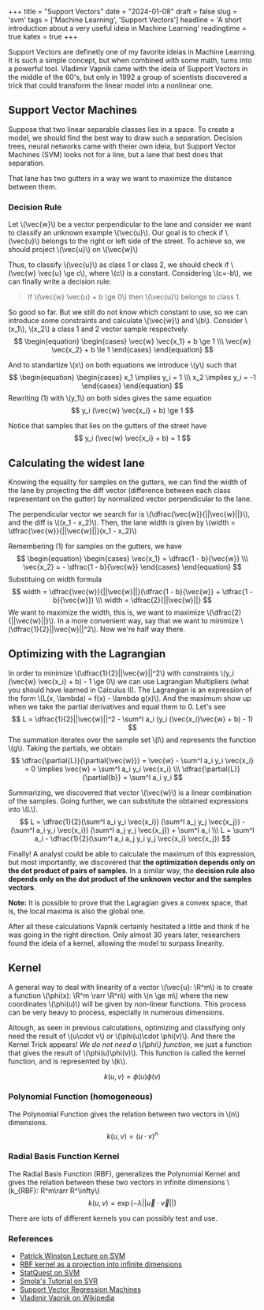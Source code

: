 +++
title = "Support Vectors"
date = "2024-01-08"
draft = false
slug = 'svm'
tags = ['Machine Learning', 'Support Vectors']
headline = 'A short introduction about a very useful ideia in Machine Learning'
readingtime = true
katex = true
+++

Support Vectors are definetly one of my favorite ideias in Machine Learning. It is such a simple concept, but when combined with some math, turns into a powerful tool. Vladimir Vapnik came with the ideia of Support Vectors in the middle of the 60's, but only in 1992 a group of scientists discovered a trick that could transform the linear model into a nonlinear one.

## Support Vector Machines
Suppose that two linear separable classes lies in a space. To create a model, we should find the best way to draw such a separation. Decision trees, neural networks came with theier own ideia, but Support Vector Machines (SVM) looks not for a line, but a lane that best does that separation.

That lane has two gutters in a way we want to maximize the distance between them.

### Decision Rule
Let \\(\vec{w}\\) be a vector perpendicular to the lane and consider we want to classify an unknown example \\(\vec{u}\\).
Our goal is to check if \\(\vec{u}\\) belongs to the right or left side of the street. To achieve so, we should project \\(\vec{u}\\) on \\(\vec{w}\\)

Thus, to classify \\(\vec{u}\\) as class 1 or class 2, we should check if \\(\vec{w} \vec{u} \ge c\\), where \\(c\\) is a constant. Considering \\(c=-b\\), we can finally write a decision rule:

> If \\(\vec{w} \vec{u} + b \ge 0\\) then \\(\vec{u}\\) belongs to class 1.

So good so far. But we still do not know which constant to use, so we can introduce some constraints and calculate \\(\vec{w}\\) and \\(b\\).
Consider \\(x_1\\), \\(x_2\\) a class 1 and 2 vector sample respectvely. 
$$
\begin{equation}
\begin{cases}
    \vec{w} \vec{x_1} + b \ge 1 \\\
    \vec{w} \vec{x_2} + b \le 1
\end{cases}
\end{equation}
$$

And to standartize \\(x\\) on both equations we introduce \\(y\\) such that 
$$
\begin{equation}
\begin{cases}
    x_1 \implies y_i = 1 \\\
    x_2 \implies y_i = -1
\end{cases}
\end{equation}
$$
Rewriting (1) with \\(y_1\\) on both sides gives the same equation
$$
    y_i (\vec{w} \vec{x_i} + b) \ge 1 
$$

Notice that samples that lies on the gutters of the street have
$$
    y_i (\vec{w} \vec{x_i} + b) = 1
$$

## Calculating the widest lane
Knowing the equality for samples on the gutters, we can find the width of the lane by projecting the diff vector (difference between each class representant on the gutter) by normalized vector perpendicular to the lane.

The perpendicular vector we search for is \\(\dfrac{\vec{w}}{||\vec{w}||}\\), and the diff is \\((x_1 - x_2)\\). Then, the lane width is given by \\(width = \dfrac{\vec{w}}{||\vec{w}||}(x_1 - x_2)\\)

Remembering (1) for samples on the gutters, we have 
$$
\begin{equation}
\begin{cases}
    \vec{x_1} = \dfrac{1 - b}{\vec{w}} \\\
    \vec{x_2} = - \dfrac{1 - b}{\vec{w}}
\end{cases}
\end{equation}
$$
Substituing on width formula
$$
    width = \dfrac{\vec{w}}{||\vec{w}||}(\dfrac{1 - b}{\vec{w}} + \dfrac{1 - b}{\vec{w}}) \\\
    width = \dfrac{2}{||\vec{w}||}
$$
We want to maximize the width, this is, we want to maximize \\(\dfrac{2}{||\vec{w}||}\\). In a more convenient way, say that we want to minimize \\(\dfrac{1}{2}||\vec{w}||^2\\).
Now we're half way there.

## Optimizing with the Lagrangian
In order to minimize \\(\dfrac{1}{2}||\vec{w}||^2\\) with constraints \\(y_i (\vec{w} \vec{x_i} + b) - 1 \ge 0\\) we can use Lagrangian Multipliers (what you should have learned in Calculus II).
The Lagrangian is an expression of the form \\(L(x, \lambda) = f(x) - \lambda g(x)\\). And the maximum show up when we take the partial derivatives and equal them to 0. Let's see
$$
    L = \dfrac{1}{2}||\vec{w}||^2 - \sum^l a_i (y_i (\vec{x_i}\vec{w} + b) - 1) 
$$
The summation iterates over the sample set \\(l\\) and represents the function \\(g\\). Taking the partials, we obtain
$$
\dfrac{\partial{L}}{\partial{\vec{w}}} = \vec{w} - \sum^l a_i y_i \vec{x_i} = 0 \implies \vec{w} = \sum^l a_i y_i \vec{x_i} \\\
\dfrac{\partial{L}}{\partial{b}} = \sum^l a_i y_i
$$

Summarizing, we discovered that vector \\(\vec{w}\\) is a linear combination of the samples. Going further, we can substitute the obtained expressions into \\(L\\).
$$
L = \dfrac{1}{2}(\sum^l a_i y_i \vec{x_i}) (\sum^l a_j y_j \vec{x_j}) - (\sum^l a_i y_i \vec{x_i}) (\sum^l a_j y_j \vec{x_j}) + \sum^l a_i \\\
L = \sum^l a_i - \dfrac{1}{2}(\sum^l a_i a_j y_i y_j \vec{x_i} \vec{x_j})
$$

Finally! A analyst could be able to calculate the maximum of this expression, but most importantly, we discovered that **the optimization depends only on the dot product of pairs of samples**. In a similar way, the **decision rule also depends only on the dot product of the unknown vector and the samples vectors**.

**Note:** It is possible to prove that the Lagragian gives a convex space, that is, the local maxima is also the global one.


After all these calculations Vapnik certainly hesitated a little and think if he was going in the right direction. Only almost 30 years later, researchers found the ideia of a kernel, allowing the model to surpass linearity.

## Kernel
A general way to deal with linearity of a vector \\(\vec{u}: \R^m\\) is to create a function \\(\phi(x): \R^m \rarr \R^n\\) with \\(n \ge m\\) where the new coordinates \\(\phi(u)\\) will be given by non-linear functions. This process can be very heavy to process, especially in numerous dimensions.

Altough, as seen in previous calculations, optimizing and classifying only need the result of \\(u\cdot v\\) or \\(\phi(u)\cdot \phi(v)\\). And there the Kernel Trick appears! *We do not need a \\(\phi\\) function*, we just a function that gives the result of \\(\phi(u)\phi(v)\\). This function is called the kernel function, and is represented by \\(k\\).

$$
k(u,v)=\phi(u)\phi(v)
$$

### Polynomial Function (homogeneous)
The Polynomial Function gives the relation between two vectors in \\(n\\) dimensions.
$$
k(u, v) = (u \cdot v)^n
$$
### Radial Basis Function Kernel
The Radial Basis Function (RBF), generalizes the Polynomial Kernel and gives the relation between these two vectors in infinite dimensions \\(k_{RBF}: R^m\rarr R^\infty\\)
$$
k(u,v)=\exp{(-\lambda ||\vec{u} \cdot \vec{v}||)}
$$

There are lots of different kernels you can possibly test and use.

### References
- [Patrick Winston Lecture on SVM](https://www.youtube.com/watch?v=_PwhiWxHK8o)
- [RBF kernel as a projection into infinite dimensions](https://pages.cs.wisc.edu/~matthewb/pages/notes/pdf/svms/RBFKernel.pdf)
- [StatQuest on SVM](https://www.youtube.com/watch?v=efR1C6CvhmE&)
- [Smola's Tutorial on SVR](http://i2pc.es/coss/Docencia/SignalProcessingReviews/Smola2004.pdf)
- [Support Vector Regression Machines](https://proceedings.neurips.cc/paper_files/paper/1996/file/d38901788c533e8286cb6400b40b386d-Paper.pdf)
- [Vladimir Vapnik on Wikipedia](https://en.wikipedia.org/wiki/Vladimir_Vapnik)